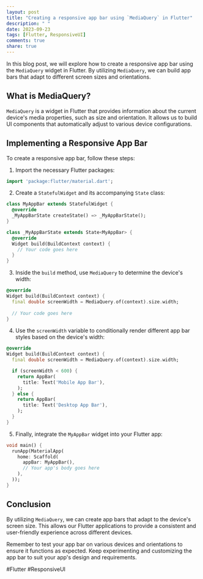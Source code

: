 ```yaml
---
layout: post
title: "Creating a responsive app bar using `MediaQuery` in Flutter"
description: " "
date: 2023-09-23
tags: [Flutter, ResponsiveUI]
comments: true
share: true
---
```


In this blog post, we will explore how to create a responsive app bar using the `MediaQuery` widget in Flutter. By utilizing `MediaQuery`, we can build app bars that adapt to different screen sizes and orientations.

## What is MediaQuery?

`MediaQuery` is a widget in Flutter that provides information about the current device's media properties, such as size and orientation. It allows us to build UI components that automatically adjust to various device configurations.

## Implementing a Responsive App Bar

To create a responsive app bar, follow these steps:

1. Import the necessary Flutter packages:

```dart
import 'package:flutter/material.dart';
```

2. Create a `StatefulWidget` and its accompanying `State` class:

```dart
class MyAppBar extends StatefulWidget {
  @override
  _MyAppBarState createState() => _MyAppBarState();
}

class _MyAppBarState extends State<MyAppBar> {
  @override
  Widget build(BuildContext context) {
    // Your code goes here
  }
}
```

3. Inside the `build` method, use `MediaQuery` to determine the device's width:

```dart
@override
Widget build(BuildContext context) {
  final double screenWidth = MediaQuery.of(context).size.width;
  
  // Your code goes here
}
```

4. Use the `screenWidth` variable to conditionally render different app bar styles based on the device's width:

```dart
@override
Widget build(BuildContext context) {
  final double screenWidth = MediaQuery.of(context).size.width;

  if (screenWidth < 600) {
    return AppBar(
      title: Text('Mobile App Bar'),
    );
  } else {
    return AppBar(
      title: Text('Desktop App Bar'),
    );
  }
}
```

5. Finally, integrate the `MyAppBar` widget into your Flutter app:

```dart
void main() {
  runApp(MaterialApp(
    home: Scaffold(
      appBar: MyAppBar(),
      // Your app's body goes here
    ),
  ));
}
```

## Conclusion

By utilizing `MediaQuery`, we can create app bars that adapt to the device's screen size. This allows our Flutter applications to provide a consistent and user-friendly experience across different devices.

Remember to test your app bar on various devices and orientations to ensure it functions as expected. Keep experimenting and customizing the app bar to suit your app's design and requirements.

#Flutter #ResponsiveUI